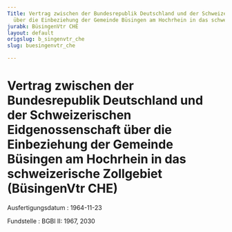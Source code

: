 ```yaml
---
Title: Vertrag zwischen der Bundesrepublik Deutschland und der Schweizerischen Eidgenossenschaft
  über die Einbeziehung der Gemeinde Büsingen am Hochrhein in das schweizerische Zollgebiet
jurabk: BüsingenVtr CHE
layout: default
origslug: b_singenvtr_che
slug: buesingenvtr_che

---
```


# Vertrag zwischen der Bundesrepublik Deutschland und der Schweizerischen Eidgenossenschaft über die Einbeziehung der Gemeinde Büsingen am Hochrhein in das schweizerische Zollgebiet (BüsingenVtr CHE)

Ausfertigungsdatum
:   1964-11-23

Fundstelle
:   BGBl II: 1967, 2030

